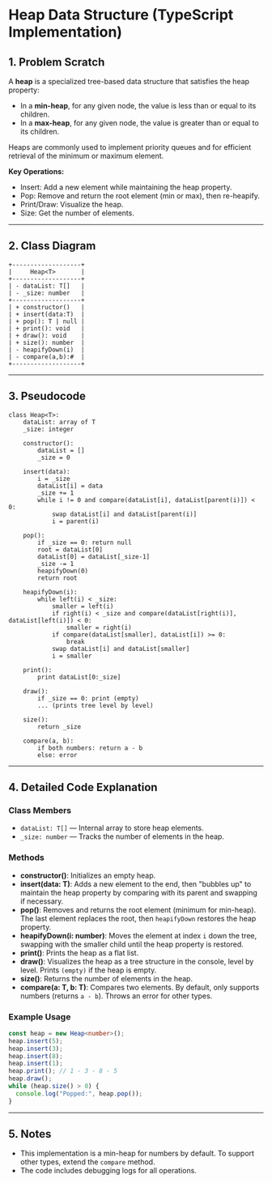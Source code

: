 # Heap Data Structure (TypeScript Implementation)

## 1. Problem Scratch

A **heap** is a specialized tree-based data structure that satisfies the heap property:

- In a **min-heap**, for any given node, the value is less than or equal to its children.
- In a **max-heap**, for any given node, the value is greater than or equal to its children.

Heaps are commonly used to implement priority queues and for efficient retrieval of the minimum or maximum element.

**Key Operations:**

- Insert: Add a new element while maintaining the heap property.
- Pop: Remove and return the root element (min or max), then re-heapify.
- Print/Draw: Visualize the heap.
- Size: Get the number of elements.

---

## 2. Class Diagram

```
+-------------------+
|     Heap<T>       |
+-------------------+
| - dataList: T[]   |
| - _size: number   |
+-------------------+
| + constructor()   |
| + insert(data:T)  |
| + pop(): T | null |
| + print(): void   |
| + draw(): void    |
| + size(): number  |
| - heapifyDown(i)  |
| - compare(a,b):#  |
+-------------------+
```

---

## 3. Pseudocode

```pseudo
class Heap<T>:
    dataList: array of T
    _size: integer

    constructor():
        dataList = []
        _size = 0

    insert(data):
        i = _size
        dataList[i] = data
        _size += 1
        while i != 0 and compare(dataList[i], dataList[parent(i)]) < 0:
            swap dataList[i] and dataList[parent(i)]
            i = parent(i)

    pop():
        if _size == 0: return null
        root = dataList[0]
        dataList[0] = dataList[_size-1]
        _size -= 1
        heapifyDown(0)
        return root

    heapifyDown(i):
        while left(i) < _size:
            smaller = left(i)
            if right(i) < _size and compare(dataList[right(i)], dataList[left(i)]) < 0:
                smaller = right(i)
            if compare(dataList[smaller], dataList[i]) >= 0:
                break
            swap dataList[i] and dataList[smaller]
            i = smaller

    print():
        print dataList[0:_size]

    draw():
        if _size == 0: print (empty)
        ... (prints tree level by level)

    size():
        return _size

    compare(a, b):
        if both numbers: return a - b
        else: error
```

---

## 4. Detailed Code Explanation

### Class Members

- `dataList: T[]` — Internal array to store heap elements.
- `_size: number` — Tracks the number of elements in the heap.

### Methods

- **constructor()**: Initializes an empty heap.
- **insert(data: T)**: Adds a new element to the end, then "bubbles up" to maintain the heap property by comparing with its parent and swapping if necessary.
- **pop()**: Removes and returns the root element (minimum for min-heap). The last element replaces the root, then `heapifyDown` restores the heap property.
- **heapifyDown(i: number)**: Moves the element at index `i` down the tree, swapping with the smaller child until the heap property is restored.
- **print()**: Prints the heap as a flat list.
- **draw()**: Visualizes the heap as a tree structure in the console, level by level. Prints `(empty)` if the heap is empty.
- **size()**: Returns the number of elements in the heap.
- **compare(a: T, b: T)**: Compares two elements. By default, only supports numbers (returns `a - b`). Throws an error for other types.

### Example Usage

```typescript
const heap = new Heap<number>();
heap.insert(5);
heap.insert(3);
heap.insert(8);
heap.insert(1);
heap.print(); // 1 - 3 - 8 - 5
heap.draw();
while (heap.size() > 0) {
  console.log("Popped:", heap.pop());
}
```

---

## 5. Notes

- This implementation is a min-heap for numbers by default. To support other types, extend the `compare` method.
- The code includes debugging logs for all operations.

